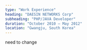 ```yaml
---
type: "Work Experience"
heading: "DAESIN NETWORKS Corp"
subheading: "PHP/JAVA Developer"
duration: "October 2010 – May 2012"
location: "Gwangju, South Korea"
---
```

need to change
